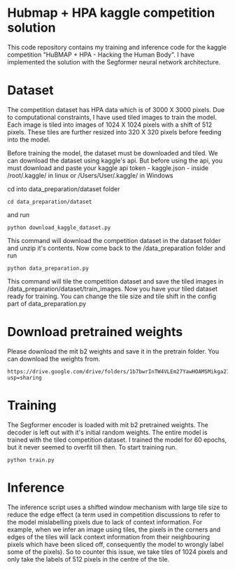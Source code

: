 # Hubmap + HPA kaggle competition solution
This code repository contains my training and inference code for the kaggle competition "HuBMAP + HPA - Hacking the Human Body". I have implemented the solution with the Segformer neural network architecture.
# Dataset
The competition dataset has HPA data which is of 3000 X 3000 pixels. Due to computational constraints, I have used tiled images to train the model. Each image is tiled into images of 1024 X 1024 pixels with a shift of 512 pixels. These tiles are further resized into 320 X 320 pixels before feeding into the model.

Before training the model, the dataset must be downloaded and tiled. We can download the dataset using kaggle's api. But before using the api, you must download and paste your kaggle api token - kaggle.json - inside /root/.kaggle/ in linux or /Users/User/.kaggle/ in Windows

cd into data_preparation/dataset folder

```
cd data_preparation/dataset
```
and run
```
python download_kaggle_dataset.py
```
This command will download the competition dataset in the dataset folder and unzip it's contents. Now come back to the /data_preparation folder and run
```
python data_preparation.py
```
This command will tile the competition dataset and save the tiled images in /data_preparation/dataset/train_images. Now you have your tiled dataset ready for training. You can change the tile size and tile shift in the config part of data_preparation.py
# Download pretrained weights
Please download the mit b2 weights and save it in the pretrain folder. You can download the weights from. 
```
https://drive.google.com/drive/folders/1b7bwrInTW4VLEm27YawHOAMSMikga2Ia?usp=sharing
```
# Training
The Segformer encoder is loaded with mit b2 pretrained weights. The decoder is left out with it's initial random weights. The entire model is trained with the tiled competition dataset. I trained the model for 60 epochs, but it never seemed to overfit till then. To start training run.
```
python train.py
```
# Inference
The inference script uses a shifted window mechanism with large tile size to reduce the edge effect (a term used in competition discussions to refer to the model mislabelling pixels due to lack of context information. For example, when we infer an image using tiles, the pixels in the corners and edges of the tiles will lack context information from their neighbouring pixels which have been sliced off, consequently the model to wrongly label some of the pixels). So to counter this issue, we take tiles of 1024 pixels and only take the labels of 512 pixels in the centre of the tile.


